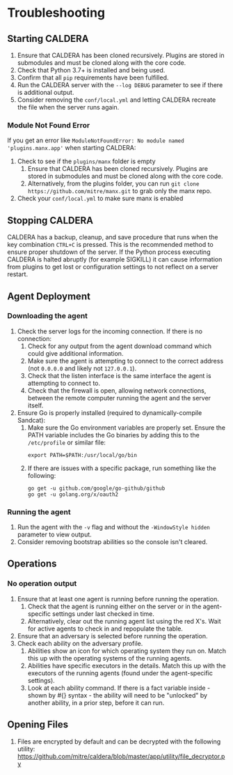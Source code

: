 # Troubleshooting

## Starting CALDERA

1. Ensure that CALDERA has been cloned recursively. Plugins are stored in submodules and must be cloned along with the core code.
1. Check that Python 3.7+ is installed and being used. 
1. Confirm that all `pip` requirements have been fulfilled.
1. Run the CALDERA server with the `--log DEBUG` parameter to see if there is additional output.
1. Consider removing the `conf/local.yml` and letting CALDERA recreate the file when the server runs again.

### Module Not Found Error

If you get an error like `ModuleNotFoundError: No module named 'plugins.manx.app'` when starting CALDERA:
1. Check to see if the `plugins/manx` folder is empty
   1. Ensure that CALDERA has been cloned recursively. Plugins are stored in submodules and must be cloned along with the core code.
   1. Alternatively, from the plugins folder, you can run `git clone https://github.com/mitre/manx.git` to grab only the manx repo.
1. Check your `conf/local.yml` to make sure manx is enabled


## Stopping CALDERA

CALDERA has a backup, cleanup, and save procedure that runs when the key combination `CTRL+C` is pressed. This is the recommended method to ensure proper shutdown of the server. If the Python process executing CALDERA is halted abruptly (for example SIGKILL) it can cause information from plugins to get lost or configuration settings to not reflect on a server restart. 

## Agent Deployment

### Downloading the agent

1. Check the server logs for the incoming connection. If there is no connection:
   1. Check for any output from the agent download command which could give additional information.
   1. Make sure the agent is attempting to connect to the correct address (not `0.0.0.0` and likely not `127.0.0.1`).
   1. Check that the listen interface is the same interface the agent is attempting to connect to.
   1. Check that the firewall is open, allowing network connections, between the remote computer running the agent and the server itself.
1. Ensure Go is properly installed (required to dynamically-compile Sandcat):
   1. Make sure the Go environment variables are properly set. Ensure the PATH variable includes the Go binaries by adding this to the `/etc/profile` or similar file: 
      ```
      export PATH=$PATH:/usr/local/go/bin
      ```
   2. If there are issues with a specific package, run something like the following:
      ```
      go get -u github.com/google/go-github/github
      go get -u golang.org/x/oauth2
      ```

### Running the agent

1. Run the agent with the `-v` flag and without the `-WindowStyle hidden` parameter to view output.
1. Consider removing bootstrap abilities so the console isn't cleared.

## Operations

### No operation output

1. Ensure that at least one agent is running before running the operation.
   1. Check that the agent is running either on the server or in the agent-specific settings under last checked in time.
   1. Alternatively, clear out the running agent list using the red X's. Wait for active agents to check in and repopulate the table.
1. Ensure that an adversary is selected before running the operation.
1. Check each ability on the adversary profile.
   1. Abilities show an icon for which operating system they run on. Match this up with the operating systems of the running agents.
   1. Abilities have specific executors in the details. Match this up with the executors of the running agents (found under the agent-specific settings).
   1. Look at each ability command. If there is a fact variable inside - shown by #{} syntax - the ability will need to be "unlocked" by another ability, in a prior step, before it can run. 

## Opening Files

1. Files are encrypted by default and can be decrypted with the following utility: <https://github.com/mitre/caldera/blob/master/app/utility/file_decryptor.py> 
